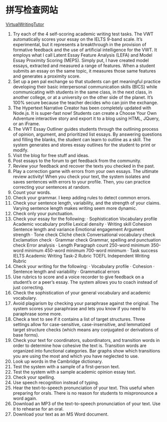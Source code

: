 # 拼写检查网站
  [VirtualWritingTutor](https://virtualwritingtutor.com/)

1. Try each of the 4 self-scoring academic writing test tasks. The VWT automatically scores your essay on the IELTS 9-band scale. It’s experimental, but it represents a breakthrough in the provision of formative feedback and the use of artificial intelligence for the VWT. It employs what I call Latent Essay Feature Analysis (LEFA) and Model Essay Proximity Scoring (MEPS). Simply put, I have created model essays, extracted and measured a range of features. When a student submits an essay on the same topic, it measures those same features and generates a proximity score.
2. Set up a pen pal exchange so that students can get meaningful practice developing their basic interpersonal communication skills (BICS) while communicating with students in the same class, in the next class, in another college, or at a university on the other side of the planet. It’s 100% secure because the teacher decides who can join the exchange.
3. The Hypertext Narrative Creator has been completely updated with Node.js. It is super-fast now! Students can create a Choose Your Own Adventure interactive story and export it to a blog using HTML, JQuery, or an iFrame.
4. The VWT Essay Outliner guides students through the outlining process of opinion, argument, and prioritized list essays. By answering questions and filling the blanks, the student can learn to outline as a skill. The system generates and stores essay outlines for the student to print or modify.
5. Visit the blog for free stuff and ideas.
6. Post essays to the forum to get feedback from the community.
7. Review your feedback and recover the texts you checked in the past.
8. Play a correction game with errors from your own essays. The ultimate review activity! When you check your text, the system isolates and saves sentences with errors to your profile. Then, you can practice correcting your sentences at random.
9. Count your words.
10. Check your grammar. I keep adding rules to detect common errors.
11. Check your sentence length, variability, and the strength of your claims. Varying sentence length makes writing seem more dynamic.
12. Check only your punctuation.
13. Check your essay for the following:
· Sophistication
Vocabulary profile
Academic vocabulary profile
Lexical density
· Writing skill
Cohesion
Sentence length and variance
Emotional engagement
Argument strength
· Tone check
Cliché check
Conversational vocabulary check
Exclamation check
· Grammar check
Grammar, spelling and punctuation check
Error analysis
· Length
Paragraph count
250-word minimum
350-word minimum
450-word minimum
700-word minimum
· Task success
IELTS Academic Writing Task-2 Rubric
TOEFL Independent Writing Rubric
14. Check your writing for the following:
· Vocabulary profile
· Cohesion
· Sentence length and variability
· Grammatical errors
15. Use rubrics to score and a voice recorder to give feedback on a student’s or a peer’s essay. The system allows you to coach instead of just correcting.
16. Check the sophistication of your general vocabulary and academic vocabulary.
17. Avoid plagiarism by checking your paraphrase against the original. The system scores your paraphrase and lets you know if you need to paraphrase some more.
18. Check a text to see if it contains a list of target structures. Three settings allow for case-sensitive, case-insensitive, and lemmatized target structure checks (which means any conjugated or derivations of base forms).
19. Check your text for coordinators, subordinators, and transition words in order to determine how cohesive the text is. Transition words are organized into functional categories. Bar graphs show which transitions you are using the most and which you have neglected to use.
20. Look up words in the Cambridge dictionary.
21. Test the system with a sample of a first-person text.
22. Test the system with a sample academic opinion essay text.
23. Check your spelling.
24. Use speech recognition instead of typing.
25. Hear the text-to-speech pronunciation of your text. This useful when preparing for orals. There is no reason for students to mispronounce a word again.
26. Download an MP3 of the text-to-speech pronunciation of your text. Use it to rehearse for an oral.
27. Download your text as an MS Word document.

